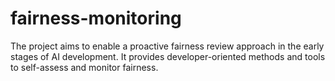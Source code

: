 # fairness-monitoring
The project aims to enable a proactive fairness review approach in the early stages of AI development. It provides developer-oriented methods and tools to self-assess and monitor fairness.
